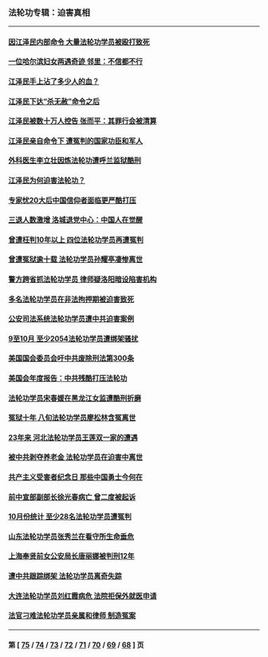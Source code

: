 ### 法轮功专辑：迫害真相
---
#### [因江泽民内部命令 大量法轮功学员被殴打致死](../../pages/nf4379/n13877409.md?12130430) 
#### [一位哈尔滨妇女两遇奇迹 邻里：不信都不行](../../pages/nf4379/n13878017.md?12130430) 
#### [江泽民手上沾了多少人的血？](../../pages/nf4379/n13880318.md?12130430) 
#### [江泽民下达“杀无赦”命令之后](../../pages/nf4379/n13878084.md?12130430) 
#### [江泽民被数十万人控告 张而平：其罪行会被清算](../../pages/nf4379/n13878074.md?12130430) 
#### [江泽民亲自命令下 遭冤判的国家功臣和军人](../../pages/nf4379/n13876685.md?12130430) 
#### [外科医生李立壮因炼法轮功遭呼兰监狱酷刑](../../pages/nf4379/n13875403.md?12130430) 
#### [江泽民为何迫害法轮功？](../../pages/nf4379/n13876324.md?12130430) 
#### [专家忧20大后中国信仰者面临更严酷打压](../../pages/nf4379/n13874993.md?12130430) 
#### [三退人数激增 洛城退党中心：中国人在觉醒](../../pages/nf4379/n13874224.md?12130430) 
#### [曾遭枉判10年以上 四位法轮功学员再遭冤判](../../pages/nf4379/n13872398.md?12130430) 
#### [曾遭冤狱逾十载 法轮功学员孙耀亭凄惨离世](../../pages/nf4379/n13871692.md?12130430) 
#### [警方跨省抓法轮功学员 律师疑洛阳暗设陷害机构](../../pages/nf4379/n13870178.md?12130430) 
#### [多名法轮功学员在非法拘押期被迫害致死](../../pages/nf4379/n13870463.md?12130430) 
#### [公安司法系统法轮功学员遭中共迫害案例](../../pages/nf4379/n13869580.md?12130430) 
#### [9至10月 至少2054法轮功学员遭绑架骚扰](../../pages/nf4379/n13867111.md?12130430) 
#### [美国国会委员会吁中共废除刑法第300条](../../pages/nf4379/n13868121.md?12130430) 
#### [美国会年度报告：中共残酷打压法轮功](../../pages/nf4379/n13867408.md?12130430) 
#### [法轮功学员宋春媛在黑龙江女监遭酷刑折磨](../../pages/nf4379/n13865630.md?12130430) 
#### [冤狱十年 八旬法轮功学员廖松林含冤离世](../../pages/nf4379/n13864239.md?12130430) 
#### [23年来 河北法轮功学员王莲双一家的遭遇](../../pages/nf4379/n13863330.md?12130430) 
#### [被中共剥夺养老金 法轮功学员在迫害中离世](../../pages/nf4379/n13861877.md?12130430) 
#### [共产主义受害者纪念日 那些中国勇士今何在](../../pages/nf4379/n13861994.md?12130430) 
#### [前中宣部副部长徐光春病亡 曾二度被起诉](../../pages/nf4379/n13857638.md?12130430) 
#### [10月份统计 至少28名法轮功学员遭冤判](../../pages/nf4379/n13861128.md?12130430) 
#### [山东法轮功学员张秀兰在看守所生命垂危](../../pages/nf4379/n13860281.md?12130430) 
#### [上海奉贤前女公安局长唐丽娜被判刑12年](../../pages/nf4379/n13859528.md?12130430) 
#### [遭中共跟踪绑架 法轮功学员离奇失踪](../../pages/nf4379/n13856504.md?12130430) 
#### [大连法轮功学员刘红霞病危 法院拒保外就医申请](../../pages/nf4379/n13856678.md?12130430) 
#### [法官刁难法轮功学员亲属和律师 制造冤案](../../pages/nf4379/n13853873.md?12130430) 

---
#### 第 [ [75](./75.md?12130430) / [74](./74.md?12130430) / [73](./73.md?12130430) / [72](./72.md?12130430) / [71](./71.md?12130430) / [70](./70.md?12130430) / [69](./69.md?12130430) / [68](./68.md?12130430) ] 页
